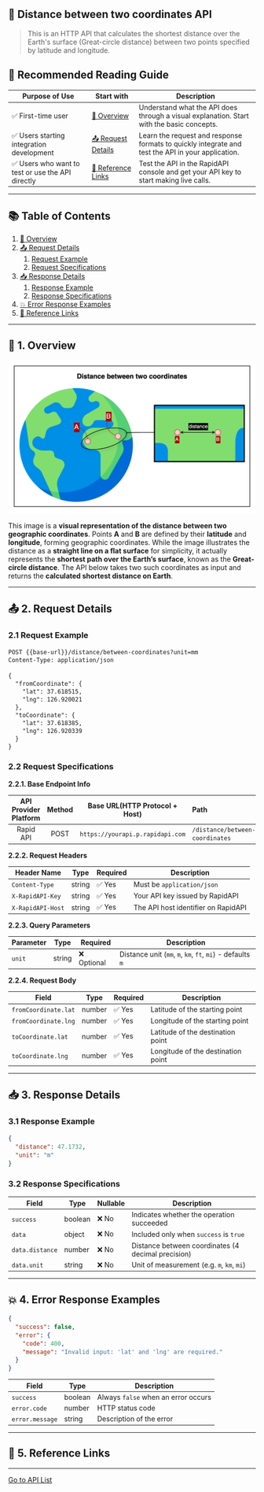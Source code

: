 ## 📄 Distance between two coordinates API

> This is an HTTP API that calculates the shortest distance over the Earth's surface (Great-circle distance) between two
> points specified by latitude and longitude.

## 👤 Recommended Reading Guide

| Purpose of Use                                   | Start with                                | Description                                                                                       |
|--------------------------------------------------|-------------------------------------------|---------------------------------------------------------------------------------------------------|
| ✅ First-time user                                | [🧭 Overview](#-1-overview)               | Understand what the API does through a visual explanation. Start with the basic concepts.         |
| ✅ Users starting integration development         | [📤 Request Details](#-2-request-details) | Learn the request and response formats to quickly integrate and test the API in your application. |
| ✅ Users who want to test or use the API directly | [🔗 Reference Links](#-5-reference-links) | Test the API in the RapidAPI console and get your API key to start making live calls.             |

---

## 📚 Table of Contents

1. [🧭 Overview](#-1-overview)
2. [📤 Request Details](#-2-request-details)
    1. [Request Example](#21-request-example)
    2. [Request Specifications](#22-request-specifications)
3. [📥 Response Details](#-3-response-details)
    1. [Response Example](#31-response-example)
    2. [Response Specifications](#32-response-specifications)
4. [💥 Error Response Examples](#-4-error-response-examples)
5. [🔗 Reference Links](#-5-reference-links)

---

## 🧭 1. Overview

![distance-between-two-coordinates](./img/distance-between-two-coordinates.png)

This image is a **visual representation of the distance between two geographic coordinates**.
Points **A** and **B** are defined by their **latitude** and **longitude**, forming geographic coordinates.
While the image illustrates the distance as a **straight line on a flat surface** for simplicity,
it actually represents the **shortest path over the Earth’s surface**, known as the **Great-circle distance**.
The API below takes two such coordinates as input and returns the **calculated shortest distance on Earth**.


---

## 📤 2. Request Details

### 2.1 Request Example

```http request
POST {{base-url}}/distance/between-coordinates?unit=mm
Content-Type: application/json

{
  "fromCoordinate": {
    "lat": 37.618515,
    "lng": 126.920021
  },
  "toCoordinate": {
    "lat": 37.618385,
    "lng": 126.920339
  }
}
```

### 2.2 Request Specifications

**2.2.1. Base Endpoint Info**

| **API Provider Platform** | **Method** | **Base URL(HTTP Protocol + Host)** | **Path**                        |
|:-------------------------:|:----------:|------------------------------------|:--------------------------------|
|         Rapid API         |    POST    | `https://yourapi.p.rapidapi.com`   | `/distance/between-coordinates` |

**2.2.2. Request Headers**

| Header Name       | Type   | Required | Description                         |
|-------------------|--------|----------|-------------------------------------|
| `Content-Type`    | string | ✅ Yes    | Must be `application/json`          |
| `X-RapidAPI-Key`  | string | ✅ Yes    | Your API key issued by RapidAPI     |
| `X-RapidAPI-Host` | string | ✅ Yes    | The API host identifier on RapidAPI |

**2.2.3. Query Parameters**

| Parameter | Type   | Required   | Description                                                |
|-----------|--------|------------|------------------------------------------------------------|
| `unit`    | string | ❌ Optional | Distance unit (`mm`, `m`, `km`, `ft`, `mi`) - defaults `m` |

**2.2.4. Request Body**

| Field                | Type   | Required | Description                        |
|----------------------|--------|----------|------------------------------------|
| `fromCoordinate.lat` | number | ✅ Yes    | Latitude of the starting point     |
| `fromCoordinate.lng` | number | ✅ Yes    | Longitude of the starting point    |
| `toCoordinate.lat`   | number | ✅ Yes    | Latitude of the destination point  |
| `toCoordinate.lng`   | number | ✅ Yes    | Longitude of the destination point |

---

## 📥 3. Response Details

### 3.1 Response Example

```json
{
  "distance": 47.1732,
  "unit": "m"
}
```

### 3.2 Response Specifications

| Field           | Type    | Nullable | Description                                        |
|-----------------|---------|----------|----------------------------------------------------|
| `success`       | boolean | ❌ No     | Indicates whether the operation succeeded          |
| `data`          | object  | ❌ No     | Included only when `success` is `true`             |
| `data.distance` | number  | ❌ No     | Distance between coordinates (4 decimal precision) |
| `data.unit`     | string  | ❌ No     | Unit of measurement (e.g. `m`, `km`, `mi`)         |

---

## 💥 4. Error Response Examples

```json
{
  "success": false,
  "error": {
    "code": 400,
    "message": "Invalid input: 'lat' and 'lng' are required."
  }
}
```

| Field           | Type    | Description                         |
|-----------------|---------|-------------------------------------|
| `success`       | boolean | Always `false` when an error occurs |
| `error.code`    | number  | HTTP status code                    |
| `error.message` | string  | Description of the error            |

---

## 🔗 5. Reference Links

---

[Go to API List](../index.md)